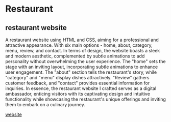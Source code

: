 # Restaurant
## restaurant website

A restaurant website using HTML and CSS, aiming for a professional and attractive appearance. 
With six main options - home, about, category, menu, review, and contact.
In terms of design, the website boasts a sleek and modern aesthetic, 
complemented by subtle animations to add personality without overwhelming the user experience.
The "home" sets the stage with an inviting layout, incorporating subtle animations to enhance user engagement. 
The "about" section tells the restaurant's story, while "category" and "menu" display dishes attractively. 
"Review" gathers customer feedback, and "contact" provides essential information for inquiries.
In essence, the restaurant website I crafted serves as a digital ambassador, 
enticing visitors with its captivating design and intuitive functionality while 
showcasing the restaurant's unique offerings and inviting them to embark on a culinary journey.

[website](https://restaurant-369.netlify.app/)
